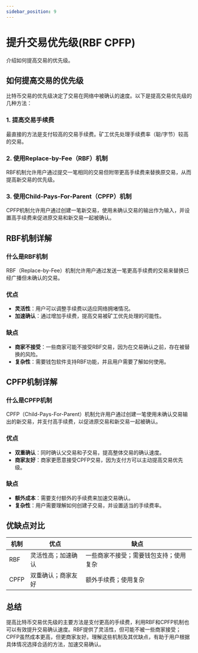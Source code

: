 ```yaml
---
sidebar_position: 9
---
```


# 提升交易优先级(RBF CPFP)

介绍如何提高交易的优先级。

## 如何提高交易的优先级

比特币交易的优先级决定了交易在网络中被确认的速度。以下是提高交易优先级的几种方法：

### 1. 提高交易手续费

最直接的方法是支付较高的交易手续费。矿工优先处理手续费率（聪/字节）较高的交易。

### 2. 使用Replace-by-Fee（RBF）机制

RBF机制允许用户通过提交一笔相同的交易但附带更高手续费来替换原交易，从而提高新交易的优先级。

### 3. 使用Child-Pays-For-Parent（CPFP）机制

CPFP机制允许用户通过创建一笔新交易，使用未确认交易的输出作为输入，并设置高手续费来促进原交易和新交易一起被确认。

## RBF机制详解

### 什么是RBF机制

RBF（Replace-by-Fee）机制允许用户通过发送一笔更高手续费的交易来替换已经广播但未确认的交易。

### 优点

- **灵活性**：用户可以调整手续费以适应网络拥堵情况。
- **加速确认**：通过增加手续费，提高交易被矿工优先处理的可能性。

### 缺点

- **商家不接受**：一些商家可能不接受RBF交易，因为在交易确认之前，存在被替换的风险。
- **复杂性**：需要钱包软件支持RBF功能，并且用户需要了解如何使用。

## CPFP机制详解

### 什么是CPFP机制

CPFP（Child-Pays-For-Parent）机制允许用户通过创建一笔使用未确认交易输出的新交易，并支付高手续费，以促进原交易和新交易一起被确认。

### 优点

- **双重确认**：同时确认父交易和子交易，提高整体交易的确认速度。
- **商家友好**：商家更愿意接受CPFP交易，因为支付方可以主动提高交易优先级。

### 缺点

- **额外成本**：需要支付额外的手续费来加速交易确认。
- **复杂性**：用户需要理解如何创建子交易，并设置适当的手续费率。

## 优缺点对比

| 机制   | 优点        | 缺点                  |
|------|-----------|---------------------|
| RBF  | 灵活性高；加速确认 | 一些商家不接受；需要钱包支持；使用复杂 |
| CPFP | 双重确认；商家友好 | 额外手续费；使用复杂          |

## 总结

提高比特币交易优先级的主要方法是支付更高的手续费，利用RBF和CPFP机制也可以有效提升交易确认速度。RBF提供了灵活性，但可能不被一些商家接受；CPFP虽然成本更高，但更商家友好。理解这些机制及其优缺点，有助于用户根据具体情况选择合适的方法，加速交易确认。
